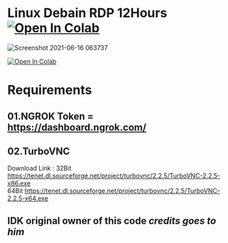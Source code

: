 # Linux Debain RDP 12Hours [![Open In Colab](https://colab.research.google.com/assets/colab-badge.svg)](https://colab.research.google.com/github/jakiya99/colab-rdp/blob/main/guicolab.ipynb)


![Screenshot 2021-06-16 063737](https://user-images.githubusercontent.com/67457538/125187078-751a1400-e24b-11eb-99ba-9281cc178da1.png)


[![Open In Colab](https://colab.research.google.com/assets/colab-badge.svg)](https://colab.research.google.com/github/jakiya99/colab-rdp/blob/main/guicolab.ipynb )



# Requirements

## 01.NGROK Token = https://dashboard.ngrok.com/

## 02.TurboVNC 

Download Link :
32Bit
https://tenet.dl.sourceforge.net/project/turbovnc/2.2.5/TurboVNC-2.2.5-x86.exe
<br>
64Bit
https://tenet.dl.sourceforge.net/project/turbovnc/2.2.5/TurboVNC-2.2.5-x64.exe



## IDK original owner of this code _credits goes to him_
